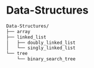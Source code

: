 # Data-Structures

```bash
Data-Structures/
├── array
├── linked_list
│   ├── doubly_linked_list
│   └── singly_linked_list
└── tree
    └── binary_search_tree
```
